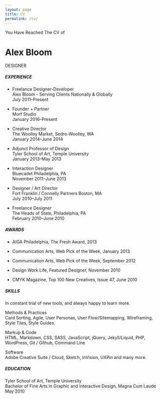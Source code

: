 ```yaml
---
layout: page
title: CV
permalink: /cv/
---
```


You Have Reached The CV of

Alex Bloom
==========
DESIGNER


##### EXPERIENCE

* Freelance Designer-Developer  
  Alex Bloom - Serving Clients Nationally & Globally  
  July 2011–Present

* Founder + Partner  
  Morf Studio  
  January 2016–Present

* Creative Director  
  The Woolley Market, Sedro-Woolley, WA  
  January 2014–June 2014

* Adjunct Professor of Design  
  Tyler School of Art, Temple University  
  January 2013–May 2013

* Interaction Designer  
  Bluecadet Philadelphia, PA  
  November 2011–June 2013

* Designer / Art Director  
  Fort Franklin / Connelly Partners Boston, MA  
  July 2010–July 2011

* Freelance Designer  
  The Heads of State, Philadelphia, PA  
  February 2010–June 2010


##### AWARDS

* AIGA Philadelphia, The Fresh Award, 2013

* Communication Arts, Web Pick of the Week, January 2013

* Communication Arts, Web Pick of the Week, September 2012

* Design Work Life, Featured Designer, November 2010

* CMYK Magazine, Top 100 New Creatives, Issue 47, June 2010


##### SKILLS

In constant trial of new tools, and always happy to learn more.

Methods & Practices  
Card Sorting, Agile, User Personas, User Flow/Sitemapping, Wireframing, Style Tiles, Style Guides.

Markup & Code  
HTML, Markdown, CSS, SASS, JavaScript, jQuery, Jekyll/Liquid, PHP, WordPress, Git / Github, Command Line

Software  
Adobe Creative Suite / Cloud, Sketch, InVision, UXPin and many more.


##### EDUCATION

Tyler School of Art, Temple University  
Bachelor of Fine Arts in Graphic and Interactive Design, Magna Cum Laude  
May 2010
